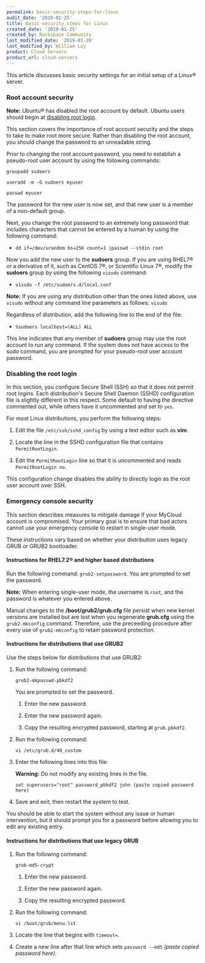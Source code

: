 ```yaml
---
permalink: basic-security-steps-for-linux
audit_date: '2019-01-25'
title: Basic security steps for Linux
created_date: '2019-01-25'
created_by: Rackspace Community
last_modified_date: '2019-01-28'
last_modified_by: William Loy
product: Cloud Servers
product_url: cloud-servers
---
```


This article discusses basic security settings for an initial setup of a Linux&reg; server.


### Root account security

**Note:** Ubuntu&reg; has disabled the root account by default. Ubuntu users should begin at [disabling root login](#disabling-root-login).

This section covers the importance of root account security and the steps to take to make root more secure.
Rather than disabling the root account, you should change the password to an unreadable string.

Prior to changing the root account password, you need to establish a pseudo-root user account by using the following commands:

  `groupadd sudoers`

  `useradd -m -G sudoers myuser`

  `passwd myuser`

The password for the new user is now set, and that new user is a member of a non-default group.

Next, you change the root password to an extremely long password that includes characters that cannot be entered by a human by using the following command:

- ```dd if=/dev/urandom bs=256 count=1 |passwd --stdin root```

Now you add the new user to the **sudoers** group. If you are using RHEL7&reg; or a derivative of it, such as CentOS 7&reg;, or Scientific Linux 7&reg;, modify the **sudoers** group by using the following ```visudo``` command:

- ```visudo -f /etc/sudoers.d/local.conf```

**Note:** If you are using any distribution other than the ones listed above, use ```visudo``` without any command line parameters as follows: ```visudo```

Regardless of distribution, add the following line to the end of the file:

- ```%sudoers localhost=(ALL) ALL```

This line indicates that any member of **sudoers** group may use the root account to run any command. If the system does not have access to the sudo command, you are prompted for your pseudo-root user account password.

### Disabling the root login

In this section, you configure Secure Shell (SSH) so that it does not permit root logins. Each distribution's Secure Shell Daemon (SSHD) configuration file is slightly different in this respect. Some default to having the directive commented out, while others have it uncommented and set to ```yes```.

For most Linux distributions, you perform the following steps:

1. Edit the file ```/etc/ssh/sshd_config``` by using a text editor such as **vim**.

2. Locate the line in the SSHD configuration file that contains ```PermitRootLogin```.

3. Edit the ```PermitRootLogin``` line so that it is uncommented and reads ```PermitRootLogin no```.

This configuration change disables the ability to directly login as the root user account over SSH.

### Emergency console security

This section describes measures to mitigate damage if your MyCloud account is compromised. Your primary goal is to ensure that bad actors cannot use your emergency console to restart in single-user mode.

These instructions vary based on whether your distribution uses legacy GRUB or GRUB2 bootloader.

#### Instructions for RHEL7.2&reg; and higher based distributions

Run the following command:  ```grub2-setpassword```. You are prompted to set the password.

**Note:** When entering single-user mode, the username is ```root```, and the password is whatever you entered above.

Manual changes to the **/boot/grub2/grub.cfg** file persist when new kernel versions are installed but are lost when you regenerate **grub.cfg** using the ```grub2-mkconfig``` command. Therefore, use the preceeding procedure after every use of ```grub2-mkconfig``` to retain password protection.

#### Instructions for distributions that use GRUB2

Use the steps below for distributions that use GRUB2:

1. Run the following command: 

   `grub2-mkpasswd-pbkdf2`
    
   You are prompted to set the password.

    1. Enter the new password.

    2. Enter the new password again.

    3. Copy the resulting encrypted password, starting at ```grub.pbkdf2```.

2. Run the following command: 

   `vi /etc/grub.d/40_custom`

3. Enter the following lines into this file:

    **Warning:** Do not modify any existing lines in the file.

      `set superusers="root"
       password_pbkdf2 john (paste copied password here)`

4. Save and exit, then restart the system to test.

You should be able to start the system without any issue or human intervention, but it should prompt you for a password before allowing you to edit any existing entry.

#### Instructions for distributions that use legacy GRUB

1. Run the following command: 

   `grub-md5-crypt`

    1. Enter the new password.

    2. Enter the new password again.

    3. Copy the resulting encrypted password.

2. Run the following command: 

   `vi /boot/grub/menu.lst`

3. Locate the line that begins with ```timeout=```.

4. Create a new line after that line which sets ```password --md5``` _(paste copied password here)_.
